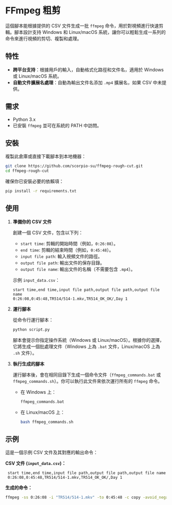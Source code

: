 # FFmpeg 粗剪

這個腳本能根據提供的 CSV 文件生成一批 `ffmpeg` 命令，用於對視頻進行快速剪輯。腳本設計支持 Windows 和 Linux/macOS 系統，讓你可以輕鬆生成一系列的命令來進行視頻的剪切、複製和處理。

## 特性

- **跨平台支持**：根據用戶的輸入，自動格式化路徑和文件名，適用於 Windows 或 Linux/macOS 系統。
- **自動文件擴展名處理**：自動為輸出文件名添加 `.mp4` 擴展名，如果 CSV 中未提供。

## 需求

- Python 3.x
- 已安裝 `ffmpeg` 並可在系統的 PATH 中訪問。

## 安裝

複製此倉庫或直接下載腳本到本地機器：

```bash
git clone https://github.com/scorpio-su/ffmpeg-rough-cut.git
cd ffmpeg-rough-cut
```

確保你已安裝必要的依賴項：

```bash
pip install -r requirements.txt
```

## 使用

1. **準備你的 CSV 文件**

   創建一個 CSV 文件，包含以下列：

   - `start time`: 剪輯的開始時間（例如，`0:26:08`）。
   - `end time`: 剪輯的結束時間（例如，`0:45:48`）。
   - `input file path`: 輸入視頻文件的路徑。
   - `output file path`: 輸出文件的保存目錄。
   - `output file name`: 輸出文件的名稱（不需要包含 `.mp4`）。

   示例 `input_data.csv`：

   ```csv
   start time,end time,input file path,output file path,output file name
   0:26:08,0:45:48,TR514/514-1.mkv,TR514_OK_OK/,Day 1
   ```

2. **運行腳本**

   從命令行運行腳本：

   ```bash
   python script.py
   ```

   腳本會提示你指定操作系統（Windows 或 Linux/macOS）。根據你的選擇，它將生成一個批處理文件（Windows 上為 `.bat` 文件，Linux/macOS 上為 `.sh` 文件）。

3. **執行生成的腳本**

   運行腳本後，會在相同目錄下生成一個命令文件（`ffmpeg_commands.bat` 或 `ffmpeg_commands.sh`）。你可以執行此文件來依次運行所有的 `ffmpeg` 命令。

   - 在 Windows 上：
     ```cmd
     ffmpeg_commands.bat
     ```
   - 在 Linux/macOS 上：
     ```bash
     bash ffmpeg_commands.sh
     ```

## 示例

這是一個示例 CSV 文件及其對應的輸出命令：

**CSV 文件 (`input_data.csv`)：**

```csv
 start time,end time,input file path,output file path,output file name
 0:26:08,0:45:48,TR514/514-1.mkv,TR514_OK_OK/,Day 1
```

**生成的命令：**

```bash
ffmpeg -ss 0:26:08 -i "TR514/514-1.mkv" -to 0:45:48 -c copy -avoid_negative_ts 1 "TR514_OK_OK/Day 1.mp4"
```
